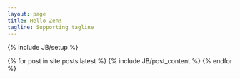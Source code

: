 ```yaml
---
layout: page
title: Hello Zen!
tagline: Supporting tagline
---
```

{% include JB/setup %}

{% for post in site.posts.latest %}
{% include JB/post_content %}
{% endfor %}